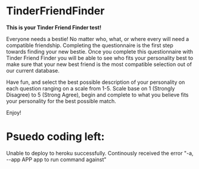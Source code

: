 # TinderFriendFinder

**This is your Tinder Friend Finder test!**

Everyone needs a bestie! No matter who, what, or where every will need a compatible friendship. Completing the questionnaire 
is the first step towards finding your new bestie. Once you complete this questionnaire with Tinder Friend Finder you will
be able to see who fits your personality best to make sure that your new best friend is the most compatible selection out of our current database. 

Have fun, and select the best possible description of your personality on each question ranging on a scale from 1-5. Scale base on 1 (Strongly Disagree) to 5 (Strong Agree), begin and complete to what you believe fits your personality for the best
possible match.

Enjoy!

# Psuedo coding left:
Unable to deploy to heroku successfully. Continously received the error "-a, --app APP  app to run command against"
